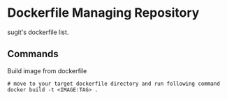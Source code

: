# Dockerfile Managing Repository

sugit's dockerfile list.

## Commands

Build image from dockerfile

```shell
# move to your target dockerfile directory and run following command
docker build -t <IMAGE:TAG> .
```

